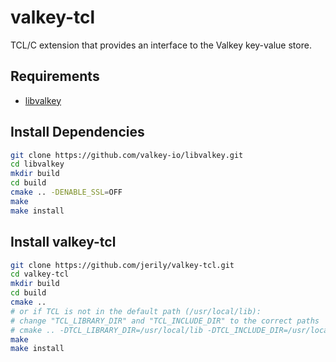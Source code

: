 # valkey-tcl

TCL/C extension that provides an interface to the Valkey key-value store.

## Requirements

- [libvalkey](https://github.com/valkey-io/libvalkey)

## Install Dependencies

```bash
git clone https://github.com/valkey-io/libvalkey.git
cd libvalkey
mkdir build
cd build
cmake .. -DENABLE_SSL=OFF
make
make install
```

## Install valkey-tcl

```bash
git clone https://github.com/jerily/valkey-tcl.git
cd valkey-tcl
mkdir build
cd build
cmake ..
# or if TCL is not in the default path (/usr/local/lib):
# change "TCL_LIBRARY_DIR" and "TCL_INCLUDE_DIR" to the correct paths
# cmake .. -DTCL_LIBRARY_DIR=/usr/local/lib -DTCL_INCLUDE_DIR=/usr/local/include
make
make install
```
